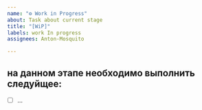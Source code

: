 ```yaml
---
name: "⚙️ Work in Progress"
about: Task about current stage
title: "[WiP]"
labels: work In progress
assignees: Anton-Mosquito

---
```


## на данном этапе необходимо выполнить следуйщее: 
- [ ] ...
